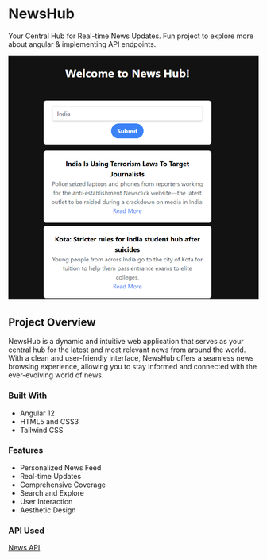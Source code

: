 # NewsHub

Your Central Hub for Real-time News Updates. 
Fun project to explore more about angular & implementing API endpoints.

![NewsHub Screenshot](Screenshot.png)

## Project Overview

NewsHub is a dynamic and intuitive web application that serves as your central hub for the latest and most relevant news from around the world. With a clean and user-friendly interface, NewsHub offers a seamless news browsing experience, allowing you to stay informed and connected with the ever-evolving world of news.

### Built With

- Angular 12
- HTML5 and CSS3
- Tailwind CSS

### Features
- Personalized News Feed
- Real-time Updates
- Comprehensive Coverage
- Search and Explore
- User Interaction
- Aesthetic Design

### API Used
[News API](https://newsapi.org)
